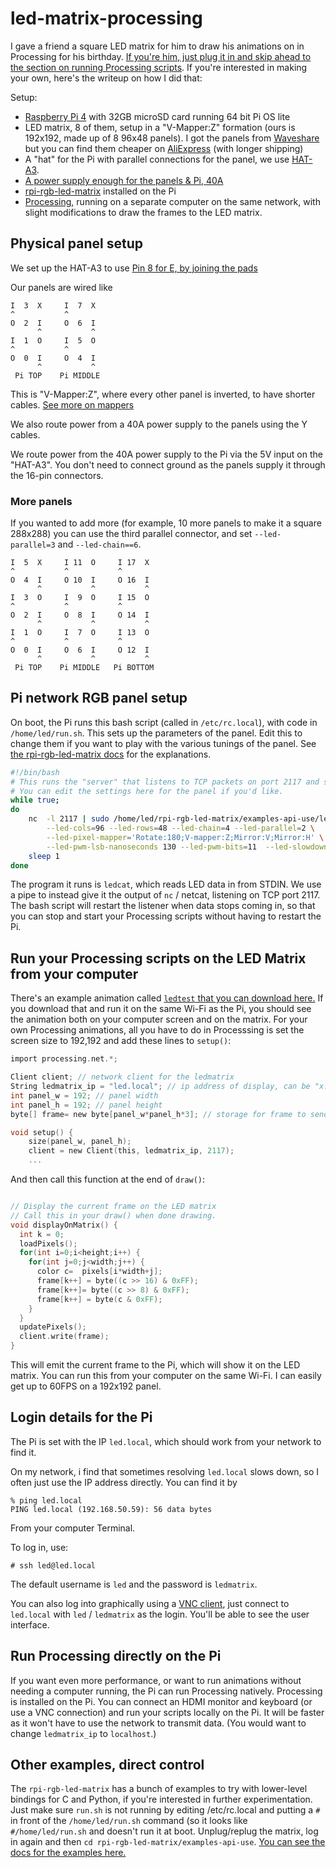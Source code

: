 # led-matrix-processing

I gave a friend a square LED matrix for him to draw his animations on in Processing for his birthday. [If you're him, just plug it in and skip ahead to the section on running Processing scripts](#run-your-processing-scripts-on-the-led-matrix-from-your-computer). If you're interested in making your own, here's the writeup on how I did that:

Setup:

 * [Raspberry Pi 4](https://www.amazon.com/Raspberry-Model-2019-Quad-Bluetooth/dp/B07TC2BK1X) with 32GB microSD card running 64 bit Pi OS lite
 * LED matrix, 8 of them, setup in a "V-Mapper:Z" formation (ours is 192x192, made up of 8 96x48 panels). I got the panels from [Waveshare](https://www.waveshare.com/rgb-matrix-p2.5-96x48-f.htm) but you can find them cheaper on [AliExpress](https://www.aliexpress.com/item/1005004448605301.html) (with longer shipping) 
 * A "hat" for the Pi with parallel connections for the panel, we use [HAT-A3](https://www.acmesystems.it/HAT-A3). 
 * [A power supply enough for the panels & Pi, 40A](https://www.amazon.com/dp/B01D8FLYW6)
 * [rpi-rgb-led-matrix](https://github.com/hzeller/rpi-rgb-led-matrix) installed on the Pi
 * [Processing](https://processing.org), running on a separate computer on the same network, with slight modifications to draw the frames to the LED matrix.


## Physical panel setup

We set up the HAT-A3 to use [Pin 8 for E, by joining the pads](https://github.com/hzeller/rpi-rgb-led-matrix?tab=readme-ov-file#64x64-with-e-line-on-adafruit-hatbonnet)

Our panels are wired like

```
I  3  X     I  7  X
^           ^ 
O  2  I     O  6  I
      ^           ^
I  1  O     I  5  O
^           ^    
O  0  I     O  4  I 
      ^           ^
 Pi TOP    Pi MIDDLE
```

This is "V-Mapper:Z", where every other panel is inverted, to have shorter cables. [See more on mappers](https://github.com/hzeller/rpi-rgb-led-matrix/tree/master/examples-api-use#remapping-coordinates)

We also route power from a 40A power supply to the panels using the Y cables.

We route power from the 40A power supply to the Pi via the 5V input on the "HAT-A3". You don't need to connect ground as the panels supply it through the 16-pin connectors. 

### More panels

If you wanted to add more (for example, 10 more panels to make it a square 288x288) you can use the third parallel connector, and set `--led-parallel=3` and `--led-chain==6`. 

```
I  5  X     I 11  O     I 17  X
^           ^           ^
O  4  I     O 10  I     O 16  I
      ^           ^           ^  
I  3  O     I  9  O     I 15  O
^           ^           ^
O  2  I     O  8  I     O 14  I
      ^           ^           ^
I  1  O     I  7  O     I 13  O
^           ^           ^
O  0  I     O  6  I     O 12  I 
      ^           ^           ^
 Pi TOP    Pi MIDDLE   Pi BOTTOM
```


## Pi network RGB panel setup

On boot, the Pi runs this bash script (called in `/etc/rc.local`), with code in `/home/led/run.sh`. This sets up the parameters of the panel. Edit this to change them if you want to play with the various tunings of the panel. See [the rpi-rgb-led-matrix docs](https://github.com/hzeller/rpi-rgb-led-matrix) for the explanations.


```bash
#!/bin/bash
# This runs the "server" that listens to TCP packets on port 2117 and shows them on the screen
# You can edit the settings here for the panel if you'd like. 
while true;
do
    nc  -l 2117 | sudo /home/led/rpi-rgb-led-matrix/examples-api-use/ledcat \
        --led-cols=96 --led-rows=48 --led-chain=4 --led-parallel=2 \
        --led-pixel-mapper='Rotate:180;V-mapper:Z;Mirror:V;Mirror:H' \
        --led-pwm-lsb-nanoseconds 130 --led-pwm-bits=11  --led-slowdown-gpio=4 --led-brightness=100
    sleep 1
done

```

The program it runs is `ledcat`, which reads LED data in from STDIN. We use a pipe to instead give it the output of `nc` / netcat, listening on TCP port 2117. The bash script will restart the listener when data stops coming in, so that you can stop and start your Processing scripts without having to restart the Pi. 


## Run your Processing scripts on the LED Matrix from your computer

There's an example animation called [`ledtest` that you can download here.](https://github.com/bwhitman/led-matrix-processing/blob/main/ledtest/ledtest.pde) If you download that and run it on the same Wi-Fi as the Pi, you should see the animation both on your computer screen and on the matrix. For your own Processing animations, all you have to do in Processsing is set the screen size to 192,192 and add these lines to `setup()`:

```c
import processing.net.*;

Client client; // network client for the ledmatrix
String ledmatrix_ip = "led.local"; // ip address of display, can be "x.local" or "x.x.x.x" 
int panel_w = 192; // panel width
int panel_h = 192; // panel height
byte[] frame= new byte[panel_w*panel_h*3]; // storage for frame to send to panel

void setup() {
    size(panel_w, panel_h);
    client = new Client(this, ledmatrix_ip, 2117);
    ...
```

And then call this function at the end of `draw()`:

```c

// Display the current frame on the LED matrix
// Call this in your draw() when done drawing.
void displayOnMatrix() {
  int k = 0;
  loadPixels();
  for(int i=0;i<height;i++) {
    for(int j=0;j<width;j++) {
      color c=  pixels[i*width+j];
      frame[k++] = byte((c >> 16) & 0xFF);  
      frame[k++]= byte((c >> 8) & 0xFF);
      frame[k++] = byte(c & 0xFF);
    }
  }
  updatePixels();
  client.write(frame);
}
```

This will emit the current frame to the Pi, which will show it on the LED matrix. You can run this from your computer on the same Wi-Fi. I can easily get up to 60FPS on a 192x192 panel.

## Login details for the Pi

The Pi is set with the IP `led.local`, which should work from your network to find it.

On my network, i find that sometimes resolving `led.local` slows down, so I often just use the IP address directly. You can find it by

```
% ping led.local
PING led.local (192.168.50.59): 56 data bytes
```

From your computer Terminal.

To log in, use:
```
# ssh led@led.local
```

The default username is `led` and the password is `ledmatrix`.

You can also log into graphically using a [VNC client](https://www.realvnc.com/en/connect/download/viewer/macos/), just connect to `led.local` with `led` / `ledmatrix` as the login. You'll be able to see the user interface. 

## Run Processing directly on the Pi

If you want even more performance, or want to run animations without needing a computer running, the Pi can run Processing natively. Processing is installed on the Pi. You can connect an HDMI monitor and keyboard (or use a VNC connection) and run your scripts locally on the Pi. It will be faster as it won't have to use the network to transmit data. (You would want to change `ledmatrix_ip` to `localhost`.)

## Other examples, direct control 

The `rpi-rgb-led-matrix` has a bunch of examples to try with lower-level bindings for C and Python, if you're interested in further experimentation. Just make sure `run.sh` is not running by editing /etc/rc.local and putting a `#` in front of the `/home/led/run.sh` command (so it looks like `#/home/led/run.sh` and doesn't run it at boot. Unplug/replug the matrix, log in again and then `cd rpi-rgb-led-matrix/examples-api-use`. [You can see the docs for the examples here.](https://github.com/hzeller/rpi-rgb-led-matrix/tree/master/examples-api-use)








